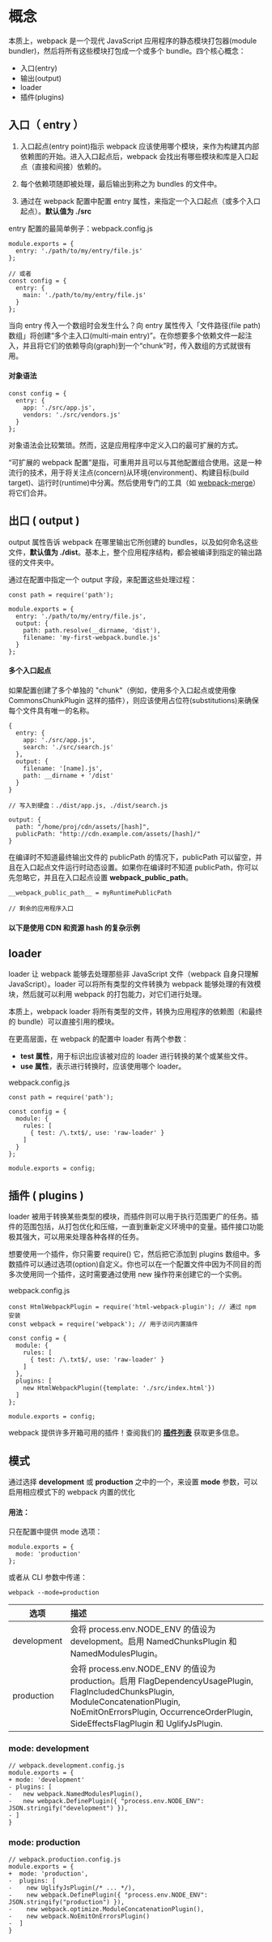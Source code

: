 # 概念

本质上，webpack 是一个现代 JavaScript 应用程序的静态模块打包器(module bundler)，然后将所有这些模块打包成一个或多个 bundle。四个核心概念：

- 入口(entry)
- 输出(output)
- loader
- 插件(plugins)

## 入口（ entry ）

 1. 入口起点(entry point)指示 webpack 应该使用哪个模块，来作为构建其内部依赖图的开始。进入入口起点后，webpack 会找出有哪些模块和库是入口起点（直接和间接）依赖的。

 2. 每个依赖项随即被处理，最后输出到称之为 bundles 的文件中。

 3. 通过在 webpack 配置中配置 entry 属性，来指定一个入口起点（或多个入口起点）。**默认值为 ./src**

 entry 配置的最简单例子：webpack.config.js
```
module.exports = {
  entry: './path/to/my/entry/file.js'
};

// 或者
const config = {
  entry: {
    main: './path/to/my/entry/file.js'
  }
};
```

当向 entry 传入一个数组时会发生什么？向 entry 属性传入「文件路径(file path)数组」将创建“多个主入口(multi-main entry)”。在你想要多个依赖文件一起注入，并且将它们的依赖导向(graph)到一个“chunk”时，传入数组的方式就很有用。

#### 对象语法
```
const config = {
  entry: {
    app: './src/app.js',
    vendors: './src/vendors.js'
  }
};
```
对象语法会比较繁琐。然而，这是应用程序中定义入口的最可扩展的方式。

“可扩展的 webpack 配置”是指，可重用并且可以与其他配置组合使用。这是一种流行的技术，用于将关注点(concern)从环境(environment)、构建目标(build target)、运行时(runtime)中分离。然后使用专门的工具（如 [webpack-merge](https://github.com/survivejs/webpack-merge)）将它们合并。



## 出口 ( output )

output 属性告诉 webpack 在哪里输出它所创建的 bundles，以及如何命名这些文件，**默认值为 ./dist**。基本上，整个应用程序结构，都会被编译到指定的输出路径的文件夹中。

通过在配置中指定一个 output 字段，来配置这些处理过程：

```
const path = require('path');

module.exports = {
  entry: './path/to/my/entry/file.js',
  output: {
    path: path.resolve(__dirname, 'dist'),
    filename: 'my-first-webpack.bundle.js'
  }
};
```
#### 多个入口起点

如果配置创建了多个单独的 "chunk"（例如，使用多个入口起点或使用像 CommonsChunkPlugin 这样的插件），则应该使用占位符(substitutions)来确保每个文件具有唯一的名称。
```
{
  entry: {
    app: './src/app.js',
    search: './src/search.js'
  },
  output: {
    filename: '[name].js',
    path: __dirname + '/dist'
  }
}

// 写入到硬盘：./dist/app.js, ./dist/search.js
```

```
output: {
  path: "/home/proj/cdn/assets/[hash]",
  publicPath: "http://cdn.example.com/assets/[hash]/"
}
```
在编译时不知道最终输出文件的 publicPath 的情况下，publicPath 可以留空，并且在入口起点文件运行时动态设置。如果你在编译时不知道 publicPath，你可以先忽略它，并且在入口起点设置 __webpack_public_path__。

```
__webpack_public_path__ = myRuntimePublicPath

// 剩余的应用程序入口
```



#### 以下是使用 CDN 和资源 hash 的复杂示例

## loader

loader 让 webpack 能够去处理那些非 JavaScript 文件（webpack 自身只理解 JavaScript）。loader 可以将所有类型的文件转换为 webpack 能够处理的有效模块，然后就可以利用 webpack 的打包能力，对它们进行处理。

本质上，webpack loader 将所有类型的文件，转换为应用程序的依赖图（和最终的 bundle）可以直接引用的模块。

在更高层面，在 webpack 的配置中 loader 有两个参数：

- **test 属性**，用于标识出应该被对应的 loader 进行转换的某个或某些文件。
- **use 属性**，表示进行转换时，应该使用哪个 loader。

webpack.config.js
```
const path = require('path');

const config = {
  module: {
    rules: [
      { test: /\.txt$/, use: 'raw-loader' }
    ]
  }
};

module.exports = config;
```

## 插件 ( plugins )

loader 被用于转换某些类型的模块，而插件则可以用于执行范围更广的任务。插件的范围包括，从打包优化和压缩，一直到重新定义环境中的变量。插件接口功能极其强大，可以用来处理各种各样的任务。

想要使用一个插件，你只需要 require() 它，然后把它添加到 plugins 数组中。多数插件可以通过选项(option)自定义。你也可以在一个配置文件中因为不同目的而多次使用同一个插件，这时需要通过使用 new 操作符来创建它的一个实例。

webpack.config.js
```
const HtmlWebpackPlugin = require('html-webpack-plugin'); // 通过 npm 安装
const webpack = require('webpack'); // 用于访问内置插件

const config = {
  module: {
    rules: [
      { test: /\.txt$/, use: 'raw-loader' }
    ]
  },
  plugins: [
    new HtmlWebpackPlugin({template: './src/index.html'})
  ]
};

module.exports = config;
```

webpack 提供许多开箱可用的插件！查阅我们的 **[插件列表](https://www.webpackjs.com/plugins/)** 获取更多信息。

## 模式

通过选择 **development** 或 **production** 之中的一个，来设置 **mode** 参数，可以启用相应模式下的 webpack 内置的优化

#### 用法：

只在配置中提供 mode 选项：
```
module.exports = {
  mode: 'production'
};
```
或者从 CLI 参数中传递：
```
webpack --mode=production
```

|选项|描述|
|-|:-|
|development|会将 process.env.NODE_ENV 的值设为 development。启用 NamedChunksPlugin 和 NamedModulesPlugin。|
|production|会将 process.env.NODE_ENV 的值设为 production。启用 FlagDependencyUsagePlugin, FlagIncludedChunksPlugin, ModuleConcatenationPlugin, NoEmitOnErrorsPlugin, OccurrenceOrderPlugin, SideEffectsFlagPlugin 和 UglifyJsPlugin.|

### mode: development
```
// webpack.development.config.js
module.exports = {
+ mode: 'development'
- plugins: [
-   new webpack.NamedModulesPlugin(),
-   new webpack.DefinePlugin({ "process.env.NODE_ENV": JSON.stringify("development") }),
- ]
}

```

### mode: production
```
// webpack.production.config.js
module.exports = {
+  mode: 'production',
-  plugins: [
-    new UglifyJsPlugin(/* ... */),
-    new webpack.DefinePlugin({ "process.env.NODE_ENV": JSON.stringify("production") }),
-    new webpack.optimize.ModuleConcatenationPlugin(),
-    new webpack.NoEmitOnErrorsPlugin()
-  ]
}

```